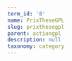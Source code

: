 ```yaml
---
term_id: '8'
name: PrixTheseGPL
slug: prixthesegpl
parent: actiongpl
description: null
taxonomy: category
---
```


